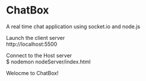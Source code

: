 # ChatBox
A real time chat application using socket.io and node.js

Launch the client server <br>
http://localhost:5500

Connect to the Host server <br>
$ nodemon nodeServer/index.html

Welocme to ChatBox!
